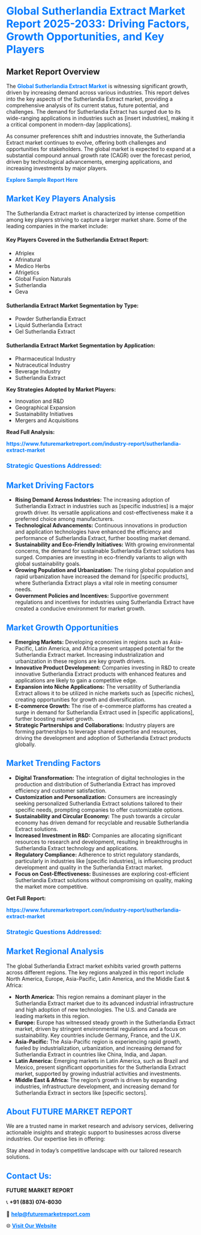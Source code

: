 <h1 style="color: #007BFF;">Global Sutherlandia Extract Market Report 2025-2033: Driving Factors, Growth Opportunities, and Key Players</h1>

<section id="overview">
<h2>Market Report Overview</h2>
<p>The <a href="https://www.futuremarketreport.com/industry-report/sutherlandia-extract-market" style="color: #007BFF; text-decoration: none;"><strong>Global Sutherlandia Extract Market</strong></a> is witnessing significant growth, driven by increasing demand across various industries. This report delves into the key aspects of the Sutherlandia Extract market, providing a comprehensive analysis of its current status, future potential, and challenges. The demand for Sutherlandia Extract has surged due to its wide-ranging applications in industries such as [insert industries], making it a critical component in modern-day [applications].</p>
<p>As consumer preferences shift and industries innovate, the Sutherlandia Extract market continues to evolve, offering both challenges and opportunities for stakeholders. The global market is expected to expand at a substantial compound annual growth rate (CAGR) over the forecast period, driven by technological advancements, emerging applications, and increasing investments by major players.</p>
</section>

<section id="overview">
<p><a href="https://www.futuremarketreport.com/request-sample/reportId=122307" style="color: #007BFF; text-decoration: none;"><strong>Explore Sample Report Here</strong></a></p>
</section>

<section id="key-players">
<h2 style="color: #007BFF;">Market Key Players Analysis</h2>
<p>The Sutherlandia Extract market is characterized by intense competition among key players striving to capture a larger market share. Some of the leading companies in the market include:</p>
<h4>Key Players Covered in the Sutherlandia Extract Report:</h4>
<ul><li>Afriplex</li><li>Afrinatural</li><li>Medico Herbs</li><li>Afrigetics</li><li>Global Fusion Naturals</li><li>Sutherlandia</li><li>Geva</li></ul>
<h4>Sutherlandia Extract Market Segmentation by Type:</h4>
<ul><li>Powder Sutherlandia Extract</li><li>Liquid Sutherlandia Extract</li><li>Gel Sutherlandia Extract</li></ul>

<h4>Sutherlandia Extract Market Segmentation by Application:</h4>
<ul><li>Pharmaceutical Industry</li><li>Nutraceutical Industry</li><li>Beverage Industry</li><li>Sutherlandia Extract</li></ul>
<p><strong>Key Strategies Adopted by Market Players:</strong></p>
<ul>
<li>Innovation and R&D</li>
<li>Geographical Expansion</li>
<li>Sustainability Initiatives</li>
<li>Mergers and Acquisitions</li>
</ul>
</section>

<section>
<p><strong>Read Full Analysis: </strong></p><a href="https://www.futuremarketreport.com/industry-report/sutherlandia-extract-market" style="color: #007BFF; text-decoration: none;"><strong>https://www.futuremarketreport.com/industry-report/sutherlandia-extract-market</strong></a>
<h3 style="color: #007BFF;">Strategic Questions Addressed:</h3>
</section>

<section id="driving-factors">
<h2 style="color: #007BFF;">Market Driving Factors</h2>
<ul>
<li><strong>Rising Demand Across Industries:</strong> The increasing adoption of Sutherlandia Extract in industries such as [specific industries] is a major growth driver. Its versatile applications and cost-effectiveness make it a preferred choice among manufacturers.</li>
<li><strong>Technological Advancements:</strong> Continuous innovations in production and application technologies have enhanced the efficiency and performance of Sutherlandia Extract, further boosting market demand.</li>
<li><strong>Sustainability and Eco-Friendly Initiatives:</strong> With growing environmental concerns, the demand for sustainable Sutherlandia Extract solutions has surged. Companies are investing in eco-friendly variants to align with global sustainability goals.</li>
<li><strong>Growing Population and Urbanization:</strong> The rising global population and rapid urbanization have increased the demand for [specific products], where Sutherlandia Extract plays a vital role in meeting consumer needs.</li>
<li><strong>Government Policies and Incentives:</strong> Supportive government regulations and incentives for industries using Sutherlandia Extract have created a conducive environment for market growth.</li>
</ul>
</section>

<section id="growth-opportunities">
<h2 style="color: #007BFF;">Market Growth Opportunities</h2>
<ul>
<li><strong>Emerging Markets:</strong> Developing economies in regions such as Asia-Pacific, Latin America, and Africa present untapped potential for the Sutherlandia Extract market. Increasing industrialization and urbanization in these regions are key growth drivers.</li>
<li><strong>Innovative Product Development:</strong> Companies investing in R&D to create innovative Sutherlandia Extract products with enhanced features and applications are likely to gain a competitive edge.</li>
<li><strong>Expansion into Niche Applications:</strong> The versatility of Sutherlandia Extract allows it to be utilized in niche markets such as [specific niches], creating opportunities for growth and diversification.</li>
<li><strong>E-commerce Growth:</strong> The rise of e-commerce platforms has created a surge in demand for Sutherlandia Extract used in [specific applications], further boosting market growth.</li>
<li><strong>Strategic Partnerships and Collaborations:</strong> Industry players are forming partnerships to leverage shared expertise and resources, driving the development and adoption of Sutherlandia Extract products globally.</li>
</ul>
</section>

<section id="trending-factors">
<h2 style="color: #007BFF;">Market Trending Factors</h2>
<ul>
<li><strong>Digital Transformation:</strong> The integration of digital technologies in the production and distribution of Sutherlandia Extract has improved efficiency and customer satisfaction.</li>
<li><strong>Customization and Personalization:</strong> Consumers are increasingly seeking personalized Sutherlandia Extract solutions tailored to their specific needs, prompting companies to offer customizable options.</li>
<li><strong>Sustainability and Circular Economy:</strong> The push towards a circular economy has driven demand for recyclable and reusable Sutherlandia Extract solutions.</li>
<li><strong>Increased Investment in R&D:</strong> Companies are allocating significant resources to research and development, resulting in breakthroughs in Sutherlandia Extract technology and applications.</li>
<li><strong>Regulatory Compliance:</strong> Adherence to strict regulatory standards, particularly in industries like [specific industries], is influencing product development and quality in the Sutherlandia Extract market.</li>
<li><strong>Focus on Cost-Effectiveness:</strong> Businesses are exploring cost-efficient Sutherlandia Extract solutions without compromising on quality, making the market more competitive.</li>
</ul>
</section>

<section>
<p><strong>Get Full Report: </strong></p><a href="https://www.futuremarketreport.com/industry-report/sutherlandia-extract-market" style="color: #007BFF; text-decoration: none;"><strong>https://www.futuremarketreport.com/industry-report/sutherlandia-extract-market</strong></a>
<h3 style="color: #007BFF;">Strategic Questions Addressed:</h3>
</section>


<section id="regional-analysis">
<h2 style="color: #007BFF;">Market Regional Analysis</h2>
<p>The global Sutherlandia Extract market exhibits varied growth patterns across different regions. The key regions analyzed in this report include North America, Europe, Asia-Pacific, Latin America, and the Middle East & Africa:</p>
<ul>
<li><strong>North America:</strong> This region remains a dominant player in the Sutherlandia Extract market due to its advanced industrial infrastructure and high adoption of new technologies. The U.S. and Canada are leading markets in this region.</li>
<li><strong>Europe:</strong> Europe has witnessed steady growth in the Sutherlandia Extract market, driven by stringent environmental regulations and a focus on sustainability. Key countries include Germany, France, and the U.K.</li>
<li><strong>Asia-Pacific:</strong> The Asia-Pacific region is experiencing rapid growth, fueled by industrialization, urbanization, and increasing demand for Sutherlandia Extract in countries like China, India, and Japan.</li>
<li><strong>Latin America:</strong> Emerging markets in Latin America, such as Brazil and Mexico, present significant opportunities for the Sutherlandia Extract market, supported by growing industrial activities and investments.</li>
<li><strong>Middle East & Africa:</strong> The region’s growth is driven by expanding industries, infrastructure development, and increasing demand for Sutherlandia Extract in sectors like [specific sectors].</li>
</ul>
</section>

<footer>
<h2 style="color: #007BFF;">About FUTURE MARKET REPORT</h2>
<p>We are a trusted name in market research and advisory services, delivering actionable insights and strategic support to businesses across diverse industries. Our expertise lies in offering:</p>

<p>Stay ahead in today’s competitive landscape with our tailored research solutions.</p>

<h2 style="color: #007BFF;">Contact Us:</h2>
<p><strong>FUTURE MARKET REPORT</strong></p>
<p>📞 <strong>+91 (883) 074-8030</strong></p>
<p>📧 <strong><a href="mailto:help@futuremarketreport.com" style="color: #007BFF;">help@futuremarketreport.com</a></strong></p>
<p>🌐 <strong><a href="https://www.futuremarketreport.com/" style="color: #007BFF;">Visit Our Website</a></strong></p>
</footer>